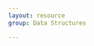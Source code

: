 ```yaml
---
layout: resource
group: Data Structures

---
```

<!-- General resources go here -->

<!-- # Beginner -->

<!-- # Intermediate -->

<!-- # Advanced -->

<!-- # Jedi -->
